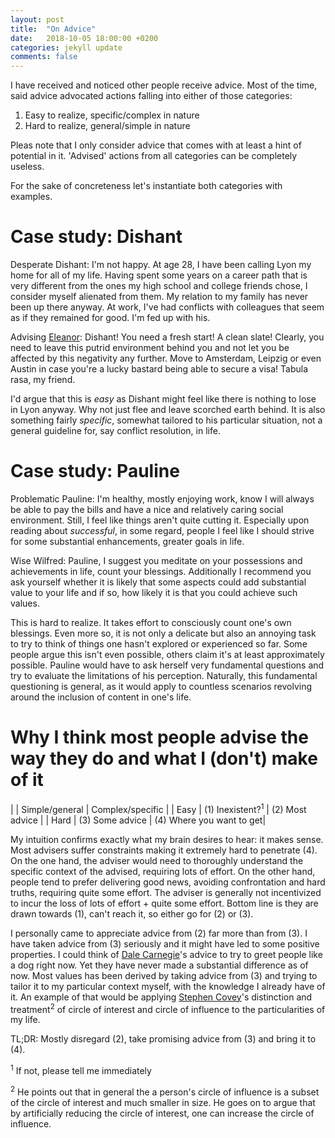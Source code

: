 ```yaml
---
layout: post
title:  "On Advice"
date:   2018-10-05 18:00:00 +0200
categories: jekyll update
comments: false
---
```


I have received and noticed other people receive advice. Most of the time, said advice advocated actions falling into either of those categories:
1. Easy to realize, specific/complex in nature
2. Hard to realize, general/simple in nature

Pleas note that I only consider advice that comes with at least a hint of potential in it. 'Advised' actions from all categories can be completely useless.

For the sake of concreteness let's instantiate both categories with examples.

# Case study: Dishant

Desperate Dishant: I'm not happy. At age 28, I have been calling Lyon my home for all of my life. Having spent some years on a career path that is very different from the ones my high school and college friends chose, I consider myself alienated from them. My relation to my family has never been up there anyway. At work, I've had conflicts with colleagues that seem as if they remained for good. I'm fed up with his.

Advising [Eleanor](https://www.youtube.com/watch?v=HuS5NuXRb5Y): Dishant! You need a fresh start! A clean slate! Clearly, you need to leave this putrid environment behind you and not let you be affected by this negativity any further. Move to Amsterdam, Leipzig or even Austin in case you're a lucky bastard being able to secure a visa! Tabula rasa, my friend.

I'd argue that this is _easy_ as Dishant might feel like there is nothing to lose in Lyon anyway. Why not just flee and leave scorched earth behind. It is also something fairly _specific_, somewhat tailored to his particular situation, not a general guideline for, say conflict resolution, in life.

# Case study: Pauline

Problematic Pauline: I'm healthy, mostly enjoying work, know I will always be able to pay the bills and have a nice and relatively caring social environment. Still, I feel like things aren't quite cutting it. Especially upon reading about _successful_, in some regard, people I feel like I should strive for some substantial enhancements, greater goals in life.

Wise Wilfred: Pauline, I suggest you meditate on your possessions and achievements in life, count your blessings. Additionally I recommend you ask yourself whether it is likely that some aspects could add substantial value to your life and if so, how likely it is that you could achieve such values.

This is hard to realize. It takes effort to consciously count one's own blessings. Even more so, it is not only a delicate but also an annoying task to try to think of things one hasn't explored or experienced so far. Some people argue this isn't even possible, others claim it's at least approximately possible. Pauline would have to ask herself very fundamental questions and try to evaluate the limitations of his perception. Naturally, this fundamental questioning is general, as it would apply to countless scenarios revolving around the inclusion of content in one's life.

# Why I think most people advise the way they do and what I (don't) make of it

|         | Simple/general              | Complex/specific  |
| Easy    | (1) Inexistent?<sup>1</sup> | (2) Most advice |
| Hard    | (3) Some advice             | (4) Where you want to get|

My intuition confirms exactly what my brain desires to hear: it makes sense. Most advisers suffer constraints making it extremely hard to penetrate (4). On the one hand, the adviser would need to thoroughly understand the specific context of the advised, requiring lots of effort. On the other hand, people tend to prefer delivering good news, avoiding confrontation and hard truths, requiring quite some effort. The adviser is generally not incentivized to incur the loss of lots of effort + quite some effort. Bottom line is they are drawn towards (1), can't reach it, so either go for (2) or (3).

I personally came to appreciate advice from (2) far more than from (3). I have taken advice from (3) seriously and it might have led to some positive properties. I could think of [Dale Carnegie](https://en.wikipedia.org/wiki/How_to_Win_Friends_and_Influence_People)'s advice to try to greet people like a dog right now. Yet they have never made a substantial difference as of now. Most values has been derived by taking advice from (3) and trying to tailor it to my particular context myself, with the knowledge I already have of it. An example of that would be applying [Stephen Covey](https://en.wikipedia.org/wiki/The_7_Habits_of_Highly_Effective_People)'s distinction and treatment<sup>2</sup> of circle of interest and circle of influence to the particularities of my life.

TL;DR: Mostly disregard (2), take promising advice from (3) and bring it to (4).

<sup>1</sup> If not, please tell me immediately

<sup>2</sup> He points out that in general the a person's circle of influence is a subset of the circle of interest and much smaller in size. He goes on to argue that by artificially reducing the circle of interest, one can increase the circle of influence.
